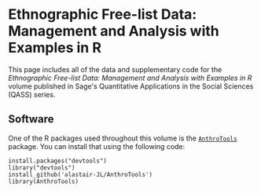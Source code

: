 # Ethnographic Free-list Data: Management and Analysis with Examples in R

This page includes all of the data and supplementary code for the _Ethnographic Free-list Data: Management and Analysis with Examples in R_ volume published in Sage's Quantitative Applications in the Social Sciences (QASS) series.

## Software
One of the R packages used throughout this volume is the [`AnthroTools`](https://anthrotools.wordpress.com/) package. You can install that using the following code:

```
install.packages("devtools")
library("devtools")
install_github('alastair-JL/AnthroTools')
library(AnthroTools)
```
